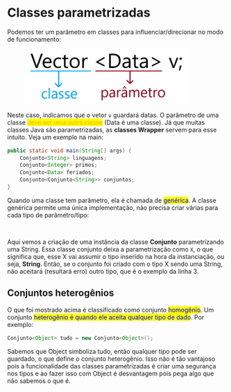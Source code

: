 # Classes parametrizadas

Podemos ter um parâmetro em classes para influenciar/direcionar no modo de funcionamento:

<figure><img src="../../.gitbook/assets/parametros em classes java.png" alt="" width="375"><figcaption></figcaption></figure>

Neste caso, indicamos que o vetor `v` guardará datas. O parâmetro de uma classe <mark style="color:orange;">deve ser uma outra classe</mark> (Data é uma classe). Já que muitas classes Java são parametrizadas, as **classes Wrapper** servem para esse intuito. Veja um exemplo na main:

```java
public static void main(String[] args) {
    Conjunto<String> linguagens;
    Conjunto<Integer> primos;
    Conjunto<Data> feriados;
    Conjunto<Conjunto<String>> conjuntos;
}
```

Quando uma classe tem parâmetro, ela é chamada de <mark style="color:blue;">genérica</mark>. A classe genérica permite uma única implementação, não precisa criar várias para cada tipo de parâmetro/tipo:

<figure><img src="../../.gitbook/assets/parâmetros em classes java na pratica.png" alt=""><figcaption></figcaption></figure>

Aqui vemos a criação de uma instância da classe **Conjunto** parametrizando uma String. Essa classe conjunto deixa a parametrização como `X`, o que significa que, esse X vai assumir o tipo inserido na hora da instanciação, ou seja, **String**. Então, se o conjunto foi criado com o tipo X sendo uma String, não aceitará (resultará erro) outro tipo, que é o exemplo da linha 3.

## Conjuntos heterogênios

O que foi mostrado acima é classificado como conjunto <mark style="color:blue;">homogênio</mark>. Um conjunto <mark style="color:blue;">heterogênio é quando ele aceita qualquer tipo de dado</mark>. Por exemplo:

```java
Conjunto<Object> tudo = new Conjunto<Object>();
```

Sabemos que Object simboliza tudo, então qualquer tipo pode ser guardado, o que define o conjunto heterogênio. Isso não é tão vantajoso pois a funcionalidade das classes parametrizadas é criar uma segurança nos tipos e ao fazer isso com Object é desvantagem pois pega algo que não sabemos o que é.

